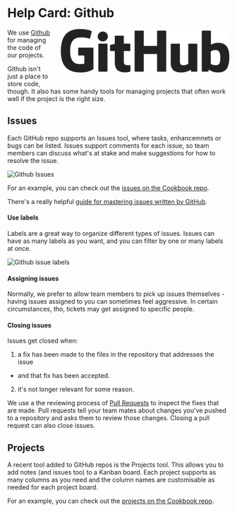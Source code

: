 # Help Card: Github

<a href="https://github.com/" target="_blank"><img src="/assets/github-logo.png" alt="Github" style="float: right; margin: 0 0 20px 20px;" ></a> We use [Github](https://github.com/) for managing the code of our projects.

Github isn't just a place to store code, though. It also has some handy tools for managing projects that often work well if the project is the right size.
 
## Issues

Each GitHub repo supports an Issues tool, where tasks, enhancemnets or bugs can be listed.  Issues support comments for each issue, so team members can discuss what's at stake and make suggestions for how to resolve the issue.

![Github Issues](https://guides.github.com/features/issues/listing-screen.png)

For an example, you can check out the [issues on the Cookbook repo](https://github.com/ConvivioTeam/cookbook/issues).

There's a really helpful [guide for mastering issues written by GitHub](https://guides.github.com/features/issues/).

#### Use labels

Labels are a great way to organize different types of issues. Issues can have as many labels as you want, and you can filter by one or many labels at once.

![Github issue labels](https://guides.github.com/features/issues/labels-listing.png)

#### Assigning issues

Normally, we prefer to allow team members to pick up issues themselves - having issues assigned to you can sometimes feel aggressive. In certain circumstances, tho, tickets may get assigned to specific people.
 
#### Closing issues

Issues get closed when:

1. a fix has been made to the files in the repository that addresses the issue
  - and that fix has been accepted.
2. it's not longer relevant for some reason.

We use a the reviewing process of [Pull Requests](https://help.github.com/articles/about-pull-requests/) to inspect the fixes that are made. Pull requests tell your team mates about changes you've pushed to a repository and asks them to review those changes. Closing a pull request can also close issues.

## Projects

A recent tool added to GitHub repos is the Projects tool. This allows you to add notes (and issues too) to a Kanban board. Each project supports as many columns as you need and the column names are customisable as needed for each project board.

For an example, you can check out the [projects on the Cookbook repo](https://github.com/ConvivioTeam/cookbook/projects).
